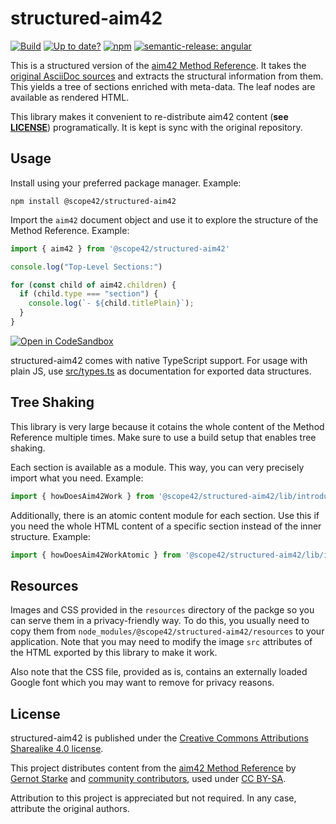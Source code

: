 # structured-aim42
[![Build](https://github.com/scope42/structured-aim42/actions/workflows/build.yml/badge.svg)](https://github.com/scope42/structured-aim42/actions/workflows/build.yml)
[![Up to date?](https://github.com/scope42/structured-aim42/actions/workflows/check-for-updates.yml/badge.svg)](https://github.com/scope42/structured-aim42/actions/workflows/check-for-updates.yml)
[![npm](https://img.shields.io/npm/v/@scope42/structured-aim42)](https://www.npmjs.com/package/@scope42/structured-aim42)
[![semantic-release: angular](https://img.shields.io/badge/semantic--release-angular-e10079?logo=semantic-release)](https://github.com/semantic-release/semantic-release)

This is a structured version of the [aim42 Method Reference](https://aim42.github.io/). It takes the [original AsciiDoc sources](https://github.com/aim42/aim42) and extracts the structural information from them. This yields a tree of sections enriched with meta-data. The leaf nodes are available as rendered HTML.

This library makes it convenient to re-distribute aim42 content (**see [LICENSE](https://github.com/scope42/structured-aim42/blob/main/LICENSE.md)**) programatically. It is kept is sync with the original repository.

## Usage

Install using your preferred package manager. Example:
```
npm install @scope42/structured-aim42
```

Import the `aim42` document object and use it to explore the structure of the Method Reference. Example:
```js
import { aim42 } from '@scope42/structured-aim42'

console.log("Top-Level Sections:")

for (const child of aim42.children) {
  if (child.type === "section") {
    console.log(`- ${child.titlePlain}`);
  }
}
```
[![Open in CodeSandbox](https://img.shields.io/badge/Open%20in-CodeSandbox-blue?style=flat-square&logo=codesandbox)](https://codesandbox.io/s/structured-aim42-example-6pyjun?file=/src/index.ts)

structured-aim42 comes with native TypeScript support. For usage with plain JS, use [src/types.ts](https://github.com/scope42/structured-aim42/blob/main/src/types.ts) as documentation for exported data structures.

## Tree Shaking

This library is very large because it cotains the whole content of the Method Reference multiple times. Make sure to use a build setup that enables tree shaking.

Each section is available as a module. This way, you can very precisely import what you need. Example:

```js
import { howDoesAim42Work } from '@scope42/structured-aim42/lib/introduction/how-does-aim42-work'
```

Additionally, there is an atomic content module for each section. Use this if you need the whole HTML content of a specific section instead of the inner structure. Example:

```js
import { howDoesAim42WorkAtomic } from '@scope42/structured-aim42/lib/introduction/how-does-aim42-work/atomic'
```

## Resources

Images and CSS provided in the `resources` directory of the packge so you can serve them in a privacy-friendly way. To do this, you usually need to copy them from `node_modules/@scope42/structured-aim42/resources` to your application. Note that you may need to modify the image `src` attributes of the HTML exported by this library to make it work.

Also note that the CSS file, provided as is, contains an externally loaded Google font which you may want to remove for privacy reasons.

## License

structured-aim42 is published under the [Creative Commons Attributions Sharealike 4.0 license](https://creativecommons.org/licenses/by-sa/4.0/).

This project distributes content from the [aim42 Method Reference](https://aim42.github.io/) by [Gernot Starke](https://www.gernotstarke.de/) and [community contributors](https://github.com/aim42/aim42/graphs/contributors), used under [CC BY-SA](https://creativecommons.org/licenses/by-sa/4.0/).

Attribution to this project is appreciated but not required. In any case, attribute the original authors.
